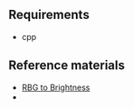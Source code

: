 ## Requirements
- cpp

## Reference materials
- [RBG to Brightness](https://social.msdn.microsoft.com/Forums/en-US/4e53a3c8-97c4-4560-9aae-bcc8609951d2/reading-light-values-from-webcam-to-simulate-light-sensor-use-colorbrightness-average?forum=roboticssimulation)
- 
